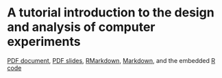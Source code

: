# A tutorial introduction to the design and analysis of computer experiments

[PDF document](ComputerModels-doc.pdf), [PDF slides](ComputerModels-slides.pdf), [RMarkdown](ComputerModels.Rmd), [Markdown](ComputerModels.md), and the embedded [R code](ComputerModels.R)
